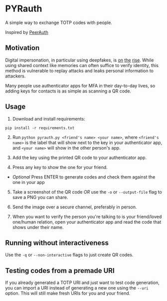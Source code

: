 # PYRauth

A simple way to exchange TOTP codes with people.

Inspired by [PeerAuth](https://ksze.github.io/PeerAuth/)

## Motivation

Digital impersonation, in particular using deepfakes, is [on](https://www.dhs.gov/sites/default/files/publications/increasing_threats_of_deepfake_identities_0.pdf)
[the](https://www.jpmorgan.com/insights/fraud/fraud-protection/ai-scams-deep-fakes-impersonations-oh-my)
[rise](https://www.forbes.com/sites/bernardmarr/2024/11/06/the-dark-side-of-ai-how-deepfakes-and-disinformation-are-becoming-a-billion-dollar-business-risk/). While using shared context like memories can often suffice to verify identity, this method is vulnerable to replay attacks and leaks personal information to attackers.

Many people use authenticator apps for MFA in their day-to-day lives, so adding keys for contacts is as simple as scanning a QR code.

## Usage

1. Download and install requirements:

```
pip install -r requirements.txt
```

2. Run `python pyrauth.py <friend's name> <your name>`, where `<friend's name>` is the label that
will show next to the key in your authenticator app, and `<your name>` will show
in the other person's app.

3. Add the key using the printed QR code to your authenticator app.

4. Press any key to show the one for your friend.

  - *Optional* Press ENTER to generate codes and check them against the one in your app

5. Take a screenshot of the QR code *OR* use the `-o` or `--output-file` flag to save a PNG
you can share.

6. Send the image over a secure channel, preferably in person.

7. When you want to verify the person you're talking to is your friend/loved one/human relation,
open your authenticator app and read the code that shows under their name.

## Running without interactiveness

Use the `-q` or `--non-interactive` flags to just create QR codes.

## Testing codes from a premade URI

If you already generated a TOTP URI and just want to test code generation, you can import a URI
instead of generating a new one using the `--uri` option. This will still make fresh URIs for you
and your friend.
